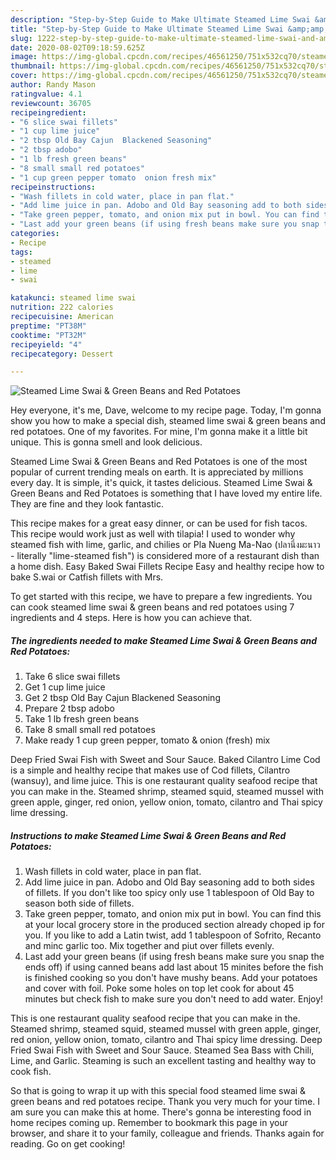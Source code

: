 ```yaml
---
description: "Step-by-Step Guide to Make Ultimate Steamed Lime Swai &amp;amp; Green Beans and Red Potatoes"
title: "Step-by-Step Guide to Make Ultimate Steamed Lime Swai &amp;amp; Green Beans and Red Potatoes"
slug: 1222-step-by-step-guide-to-make-ultimate-steamed-lime-swai-and-amp-green-beans-and-red-potatoes
date: 2020-08-02T09:18:59.625Z
image: https://img-global.cpcdn.com/recipes/46561250/751x532cq70/steamed-lime-swai-green-beans-and-red-potatoes-recipe-main-photo.jpg
thumbnail: https://img-global.cpcdn.com/recipes/46561250/751x532cq70/steamed-lime-swai-green-beans-and-red-potatoes-recipe-main-photo.jpg
cover: https://img-global.cpcdn.com/recipes/46561250/751x532cq70/steamed-lime-swai-green-beans-and-red-potatoes-recipe-main-photo.jpg
author: Randy Mason
ratingvalue: 4.1
reviewcount: 36705
recipeingredient:
- "6 slice swai fillets"
- "1 cup lime juice"
- "2 tbsp Old Bay Cajun  Blackened Seasoning"
- "2 tbsp adobo"
- "1 lb fresh green beans"
- "8 small small red potatoes"
- "1 cup green pepper tomato  onion fresh mix"
recipeinstructions:
- "Wash fillets in cold water, place in pan flat."
- "Add lime juice in pan. Adobo and Old Bay seasoning add to both sides of fillets. If you don&#39;t like too spicy only use 1 tablespoon of Old Bay to season both side of fillets."
- "Take green pepper, tomato, and onion mix put in bowl. You can find this at your local grocery store in the produced section already choped ip for you. If you like to add a Latin twist, add 1 tablespoon of Sofrito, Recanto and minc garlic too. Mix together and piut over fillets evenly."
- "Last add your green beans (if using fresh beans make sure you snap the ends off) if using canned beans add last about 15 minites before the fish is finished cooking so you don&#39;t have mushy beans. Add your potatoes and cover with foil. Poke some holes on top let cook for about 45 minutes but check fish to make sure you don&#39;t need to add water. Enjoy!"
categories:
- Recipe
tags:
- steamed
- lime
- swai

katakunci: steamed lime swai 
nutrition: 222 calories
recipecuisine: American
preptime: "PT38M"
cooktime: "PT32M"
recipeyield: "4"
recipecategory: Dessert

---
```



![Steamed Lime Swai &amp; Green Beans and Red Potatoes](https://img-global.cpcdn.com/recipes/46561250/751x532cq70/steamed-lime-swai-green-beans-and-red-potatoes-recipe-main-photo.jpg)

Hey everyone, it's me, Dave, welcome to my recipe page. Today, I'm gonna show you how to make a special dish, steamed lime swai &amp; green beans and red potatoes. One of my favorites. For mine, I'm gonna make it a little bit unique. This is gonna smell and look delicious.

Steamed Lime Swai &amp; Green Beans and Red Potatoes is one of the most popular of current trending meals on earth. It is appreciated by millions every day. It is simple, it's quick, it tastes delicious. Steamed Lime Swai &amp; Green Beans and Red Potatoes is something that I have loved my entire life. They are fine and they look fantastic.

This recipe makes for a great easy dinner, or can be used for fish tacos. This recipe would work just as well with tilapia! I used to wonder why steamed fish with lime, garlic, and chilies or Pla Nueng Ma-Nao (ปลานึ่งมะนาว - literally &#34;lime-steamed fish&#34;) is considered more of a restaurant dish than a home dish. Easy Baked Swai Fillets Recipe Easy and healthy recipe how to bake S.wai or Catfish fillets with Mrs.


To get started with this recipe, we have to prepare a few ingredients. You can cook steamed lime swai &amp; green beans and red potatoes using 7 ingredients and 4 steps. Here is how you can achieve that.

<!--inarticleads1-->

##### The ingredients needed to make Steamed Lime Swai &amp; Green Beans and Red Potatoes:

1. Take 6 slice swai fillets
1. Get 1 cup lime juice
1. Get 2 tbsp Old Bay Cajun  Blackened Seasoning
1. Prepare 2 tbsp adobo
1. Take 1 lb fresh green beans
1. Take 8 small small red potatoes
1. Make ready 1 cup green pepper, tomato &amp; onion (fresh) mix


Deep Fried Swai Fish with Sweet and Sour Sauce. Baked Cilantro Lime Cod is a simple and healthy recipe that makes use of Cod fillets, Cilantro (wansuy), and lime juice. This is one restaurant quality seafood recipe that you can make in the. Steamed shrimp, steamed squid, steamed mussel with green apple, ginger, red onion, yellow onion, tomato, cilantro and Thai spicy lime dressing. 

<!--inarticleads2-->

##### Instructions to make Steamed Lime Swai &amp; Green Beans and Red Potatoes:

1. Wash fillets in cold water, place in pan flat.
1. Add lime juice in pan. Adobo and Old Bay seasoning add to both sides of fillets. If you don&#39;t like too spicy only use 1 tablespoon of Old Bay to season both side of fillets.
1. Take green pepper, tomato, and onion mix put in bowl. You can find this at your local grocery store in the produced section already choped ip for you. If you like to add a Latin twist, add 1 tablespoon of Sofrito, Recanto and minc garlic too. Mix together and piut over fillets evenly.
1. Last add your green beans (if using fresh beans make sure you snap the ends off) if using canned beans add last about 15 minites before the fish is finished cooking so you don&#39;t have mushy beans. Add your potatoes and cover with foil. Poke some holes on top let cook for about 45 minutes but check fish to make sure you don&#39;t need to add water. Enjoy!


This is one restaurant quality seafood recipe that you can make in the. Steamed shrimp, steamed squid, steamed mussel with green apple, ginger, red onion, yellow onion, tomato, cilantro and Thai spicy lime dressing. Deep Fried Swai Fish with Sweet and Sour Sauce. Steamed Sea Bass with Chili, Lime, and Garlic. Steaming is such an excellent tasting and healthy way to cook fish. 

So that is going to wrap it up with this special food steamed lime swai &amp; green beans and red potatoes recipe. Thank you very much for your time. I am sure you can make this at home. There's gonna be interesting food in home recipes coming up. Remember to bookmark this page in your browser, and share it to your family, colleague and friends. Thanks again for reading. Go on get cooking!
